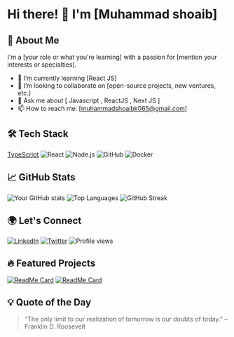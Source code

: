 # Hi there! 👋 I'm [Muhammad shoaib]

## 🚀 About Me
I'm a [your role or what you're learning] with a passion for [mention your interests or specialties].

- 🌱 I’m currently learning [React JS]
- 👯 I’m looking to collaborate on [open-source projects, new ventures, etc.]
- 💬 Ask me about [ Javascript , ReactJS , Next JS ]
- 📫 How to reach me: [muhammadshoaibk065@gmail.com]

## 🛠️ Tech Stack
[TypeScript](https://img.shields.io/badge/-TypeScript-007ACC?style=flat&logo=typescript&logoColor=white)
![React](https://img.shields.io/badge/-React-61DAFB?style=flat&logo=react&logoColor=black)
![Node.js](https://img.shields.io/badge/-Node.js-339933?style=flat&logo=node.js&logoColor=white)
![GitHub](https://img.shields.io/badge/-GitHub-181717?style=flat&logo=github)
![Docker](https://img.shields.io/badge/-Docker-2496ED?style=flat&logo=docker&logoColor=white)

## 📈 GitHub Stats
![Your GitHub stats](https://github-readme-stats.vercel.app/api?username=your-username&show_icons=true&theme=radical)
![Top Languages](https://github-readme-stats.vercel.app/api/top-langs/?username=your-username&layout=compact&theme=radical)
![GitHub Streak](http://github-readme-streak-stats.herokuapp.com?user=your-username&theme=radical)

## 🌍 Let's Connect
[![LinkedIn](https://img.shields.io/badge/-LinkedIn-0A66C2?style=flat&logo=linkedin&logoColor=white)](https://linkedin.com/in/yourusername)
[![Twitter](https://img.shields.io/badge/-Twitter-1DA1F2?style=flat&logo=twitter&logoColor=white)](https://twitter.com/yourusername)
![Profile views](https://komarev.com/ghpvc/?username=your-username)

## 🔥 Featured Projects
[![ReadMe Card](https://github-readme-stats.vercel.app/api/pin/?username=your-username&repo=project1&theme=radical)](https://github.com/your-username/project1)
[![ReadMe Card](https://github-readme-stats.vercel.app/api/pin/?username=your-username&repo=project2&theme=radical)](https://github.com/your-username/project2)

## 💡 Quote of the Day
> “The only limit to our realization of tomorrow is our doubts of today.” – Franklin D. Roosevelt

